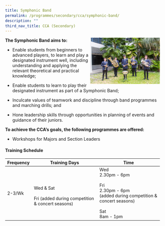```yaml
---
title: Symphonic Band
permalink: /programmes/secondary/cca/symphonic-band/
description: ""
third_nav_title: CCA (Secondary)
---
```



<img align="right" src="/images/CCA/Secondary/band2.jpg" style="width:45%">

**The Symphonic Band aims to:**

*   Enable students from beginners to advanced players, to learn and play a designated instrument well, including understanding and applying the relevant theoretical and practical knowledge;  
    
*   Enable students to learn to play their designated instrument as part of a Symphonic Band;  
    
*   Inculcate values of teamwork and discipline through band programmes and marching drills; and  
    
*   Hone leadership skills through opportunities in planning of events and guidance of their juniors.  
    

  

**To achieve the CCA’s goals, the following programmes are offered:**

*   Workshops for Majors and Section Leaders


#### Training Schedule

<table>
<thead>
  <tr>
    <th>Frequency</th>
    <th>Training Days</th>
    <th>Time</th>
  </tr>
</thead>
<tbody>
  <tr>
    <td>2-3/Wk</td>
    <td><br>Wed &amp; Sat<br><br>Fri (added during competition &amp; concert seasons)<br></td>
    <td>Wed<br>2.30pm - 6pm<br><br>Fri<br>2.30pm - 6pm<br>(added during competition &amp; concert seasons)<br><br>Sat<br>8am - 1pm</td>
  </tr>
</tbody>
</table>